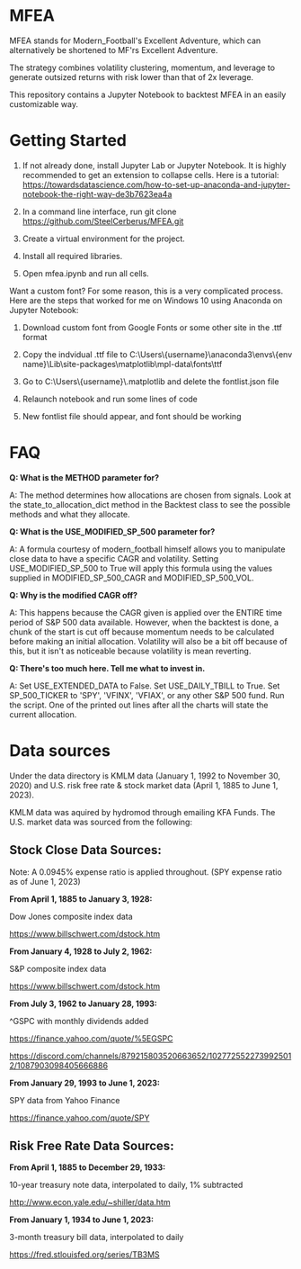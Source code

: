 # MFEA

MFEA stands for Modern_Football's Excellent Adventure, which can alternatively be shortened to MF'rs Excellent Adventure.

The strategy combines volatility clustering, momentum, and leverage to generate outsized returns with risk lower than that of 2x leverage.

This repository contains a Jupyter Notebook to backtest MFEA in an easily customizable way.

# Getting Started

1. If not already done, install Jupyter Lab or Jupyter Notebook. It is highly recommended to get an extension to collapse cells. Here is a tutorial: https://towardsdatascience.com/how-to-set-up-anaconda-and-jupyter-notebook-the-right-way-de3b7623ea4a
   
2. In a command line interface, run git clone https://github.com/SteelCerberus/MFEA.git

3. Create a virtual environment for the project.
   
4. Install all required libraries.
   
5. Open mfea.ipynb and run all cells.

Want a custom font? For some reason, this is a very complicated process. Here are the steps that worked for me on Windows 10 using Anaconda on Jupyter Notebook:

1. Download custom font from Google Fonts or some other site in the .ttf format

2. Copy the indvidual .ttf file to C:\\Users\\{username}\\anaconda3\\envs\\{env name}\\Lib\\site-packages\\matplotlib\\mpl-data\\fonts\\ttf

3. Go to C:\\Users\\{username}\\.matplotlib and delete the fontlist.json file
  
4. Relaunch notebook and run some lines of code

5. New fontlist file should appear, and font should be working

# FAQ

**Q: What is the METHOD parameter for?**

A: The method determines how allocations are chosen from signals. Look at the state_to_allocation_dict method in the Backtest class to see the possible methods and what they allocate.

**Q: What is the USE_MODIFIED_SP_500 parameter for?**

A: A formula courtesy of modern_football himself allows you to manipulate close data to have a specific CAGR and volatility. Setting USE_MODIFIED_SP_500 to True will apply this formula using the values supplied in MODIFIED_SP_500_CAGR and MODIFIED_SP_500_VOL.

**Q: Why is the modified CAGR off?**

A: This happens because the CAGR given is applied over the ENTIRE time period of S&P 500 data available. However, when the backtest is done, a chunk of the start is cut off because momentum needs to be calculated before making an initial allocation. Volatility will also be a bit off because of this, but it isn't as noticeable because volatility is mean reverting.

**Q: There's too much here. Tell me what to invest in.**

A: Set USE_EXTENDED_DATA to False. Set USE_DAILY_TBILL to True. Set SP_500_TICKER to 'SPY', 'VFINX', 'VFIAX', or any other S&P 500 fund. Run the script. One of the printed out lines after all the charts will state the current allocation.
    
# Data sources 

Under the data directory is KMLM data (January 1, 1992 to November 30, 2020) and U.S. risk free rate & stock market data (April 1, 1885 to June 1, 2023).

KMLM data was aquired by hydromod through emailing KFA Funds. The U.S. market data was sourced from the following:

## Stock Close Data Sources:

Note: A 0.0945% expense ratio is applied throughout. (SPY expense ratio as of June 1, 2023)

**From April 1, 1885 to January 3, 1928:**

Dow Jones composite index data

https://www.billschwert.com/dstock.htm

**From January 4, 1928 to July 2, 1962:**

S&P composite index data

https://www.billschwert.com/dstock.htm

**From July 3, 1962 to January 28, 1993:**

^GSPC with monthly dividends added

https://finance.yahoo.com/quote/%5EGSPC

https://discord.com/channels/879215803520663652/1027725522739925012/1087903098405666886

**From January 29, 1993 to June 1, 2023:**

SPY data from Yahoo Finance

https://finance.yahoo.com/quote/SPY

## Risk Free Rate Data Sources:

**From April 1, 1885 to December 29, 1933:**

10-year treasury note data, interpolated to daily, 1% subtracted

http://www.econ.yale.edu/~shiller/data.htm

**From January 1, 1934 to June 1, 2023:**

3-month treasury bill data, interpolated to daily

https://fred.stlouisfed.org/series/TB3MS
